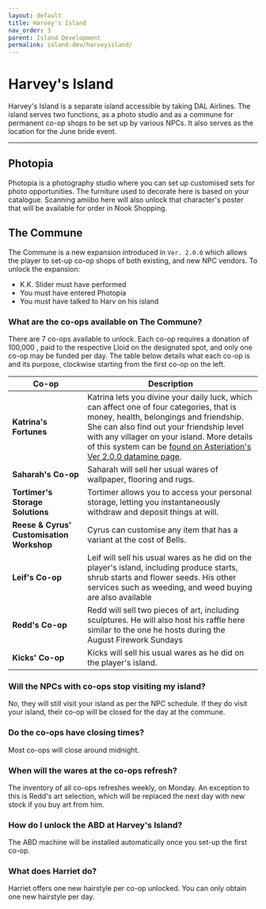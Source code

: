 ```yaml
---
layout: default
title: Harvey's Island
nav_order: 3
parent: Island Development
permalink: island-dev/harveyisland/
---
```


# Harvey's Island
Harvey's Island is a separate island accessible by taking DAL Airlines. The island serves two functions, as a photo studio and as a commune for permanent co-op shops to be set up by various NPCs. It also serves as the location for the June bride event.

* * *

## Photopia
Photopia is a photography studio where you can set up customised sets for photo opportunities. The furniture used to decorate here is based on your catalogue. Scanning amiibo here will also unlock that character's poster that will be available for order in Nook Shopping. 

## The Commune
The Commune is a new expansion introduced in `Ver. 2.0.0` which allows the player to set-up co-op shops of both existing, and new NPC vendors. To unlock the expansion:
- K.K. Slider must have performed
- You must have entered Photopia
- You must have talked to Harv on his island

### What are the co-ops available on The Commune?
There are 7 co-ops available to unlock. Each co-op requires a donation of 100,000 <span class="icon-Bells"></span>, paid to the respective Lloid on the designated spot, and only one co-op may be funded per day. The table below details what each co-op is and its purpose, clockwise starting from the first co-op on the left.

|**Co-op**|**Description**|
|-|-|
|**Katrina's Fortunes**|Katrina lets you divine your daily luck, which can affect one of four categories, that is money, health, belongings and friendship. She can also find out your friendship level with any villager on your island. More details of this system can be [found on Asteriation's Ver 2.0.0 datamine page](https://acnh.isomorphicbox.com/updates/2.0.0/#fortune).|
|**Saharah's Co-op**|Saharah will sell her usual wares of wallpaper, flooring and rugs.|
|**Tortimer's Storage Solutions**|Tortimer allows you to access your personal storage, letting you instantaneously withdraw and deposit things at will.|
|**Reese & Cyrus' Customisation Workshop**|Cyrus can customise any item that has a variant at the cost of Bells.|
|**Leif's Co-op**|Leif will sell his usual wares as he did on the player's island, including produce starts, shrub starts and flower seeds. His other services such as weeding, and weed buying are also available|
|**Redd's Co-op**|Redd will sell two pieces of art, including sculptures. He will also host his raffle here similar to the one he hosts during the August Firework Sundays|
|**Kicks' Co-op**|Kicks will sell his usual wares as he did on the player's island.|

### Will the NPCs with co-ops stop visiting my island?
No, they will still visit your island as per the NPC schedule. If they do visit your island, their co-op will be closed for the day at the commune. 

### Do the co-ops have closing times?
Most co-ops will close around midnight.

### When will the wares at the co-ops refresh?
The inventory of all co-ops refreshes weekly, on Monday. An exception to this is Redd's art selection, which will be replaced the next day with new stock if you buy art from him.

### How do I unlock the ABD at Harvey's Island?
The ABD machine will be installed automatically once you set-up the first co-op.

### What does Harriet do?
Harriet offers one new hairstyle per co-op unlocked. You can only obtain one new hairstyle per day.